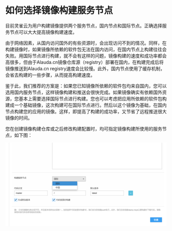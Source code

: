 # 如何选择镜像构建服务节点

目前灵雀云为用户构建镜像提供两个服务节点，国内节点和国际节点。正确选择服务节点可以大大提高镜像构建速度。

由于网络因素，从国内访问国外的有些资源时，会出现访问不到的情况。同样，在构建镜像时，如果镜像所依赖的软件包无法在国内访问，在国内节点上构建往往会失败。用国际节点进行构建，就不会有这样的问题，镜像构建的速度和成功率都会高很多，但由于Alauda.cn镜像仓库源（registry）部署在国内，在构建完成后将镜像推送到Alauda.cn registry速度会比较慢。此外，国内节点使用了缓存机制，会省去构建的一些步骤，从而提高构建速度。

鉴于此，我们推荐的方案是：如果您已知镜像所依赖的软件包均来自国内，您可以选用国内服务节点，这样镜像构建和推送会很快完成。如果镜像确实有依赖国外资源，您基本上需要选择国际节点进行构建。您也可以考虑把应用所依赖的软件包构建成一个基础镜像，这次构建可在国际节点进行。然后以这个镜像为基础，在国内节点构建您的应用的镜像。这样，即提高了构建的成功率，又节省了远程推送很大镜像的时间。

您在创建镜像构建仓库或之后修改构建配置时，均可指定镜像构建所使用的服务节点，如下图：


![](../../images/feature/image-building/choose-server.png)
